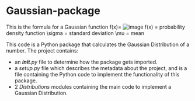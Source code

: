 # Gaussian-package
This is the formula for a Gaussian function
f(x)= ![image](https://user-images.githubusercontent.com/69425502/137986930-6c950158-c0ca-469c-932b-be000f9f0a30.png)
f(x)	=	probability density function
\sigma	=	standard deviation
\mu	=	mean

This code is a Python package that calculates the Gaussian Distribution of a number. The project contains:
* an ___init__.py_ file to determine how the package gets imported.
* a _setup.py_ file which describes the metadata about the project, and is a file containing the Python code to implement the functionality of this package.
* 2 _Distributions_ modules containing the main code to implement a Gaussian Distribution.
